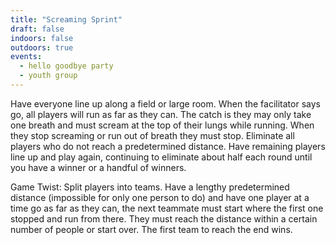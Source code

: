 ```yaml
---
title: "Screaming Sprint"
draft: false
indoors: false
outdoors: true
events:
  - hello goodbye party
  - youth group
---
```


Have everyone line up along a field or large room. When the facilitator says go, all players will run as far as they can. The catch is they may only take one breath and must scream at the top of their lungs while running. When they stop screaming or run out of breath they must stop. Eliminate all players who do not reach a predetermined distance. Have remaining players line up and play again, continuing to eliminate about half each round until you have a winner or a handful of winners.

Game Twist: Split players into teams. Have a lengthy predetermined distance (impossible for only one person to do) and have one player at a time go as far as they can, the next teammate must start where the first one stopped and run from there. They must reach the distance within a certain number of people or start over. The first team to reach the end wins.
